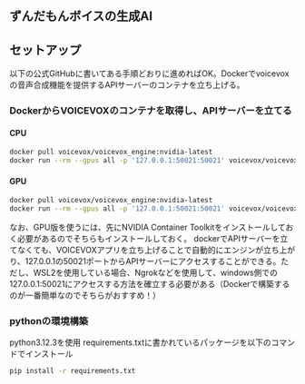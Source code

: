 ## ずんだもんボイスの生成AI

## セットアップ
以下の公式GitHubに書いてある手順どおりに進めればOK。Dockerでvoicevoxの音声合成機能を提供するAPIサーバーのコンテナを立ち上げる。

### DockerからVOICEVOXのコンテナを取得し、APIサーバーを立てる
#### CPU
```bash
docker pull voicevox/voicevox_engine:nvidia-latest
docker run --rm --gpus all -p '127.0.0.1:50021:50021' voicevox/voicevox_engine:nvidia-latest
```

#### GPU
```bash
docker pull voicevox/voicevox_engine:nvidia-latest
docker run --rm --gpus all -p '127.0.0.1:50021:50021' voicevox/voicevox_engine:nvidia-latest
```
なお、GPU版を使うには、先にNVIDIA Container Toolkitをインストールしておく必要があるのでそちらもインストールしておく。
dockerでAPIサーバーを立てなくても、VOICEVOXアプリを立ち上げることで自動的にエンジンが立ち上がり、127.0.0.1の50021ポートからAPIサーバーにアクセスすることができる。ただし、WSL2を使用している場合、Ngrokなどを使用して、windows側での127.0.0.1:50021にアクセスする方法を確立する必要がある（Dockerで構築するのが一番簡単なのでそちらがおすすめ！）

### pythonの環境構築
python3.12.3を使用
requirements.txtに書かれているパッケージを以下のコマンドでインストール
```bash
pip install -r requirements.txt
```
